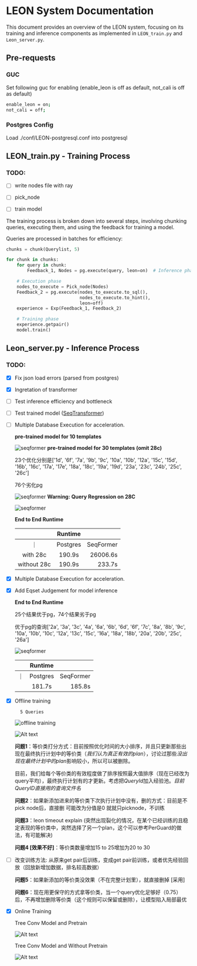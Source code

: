 # LEON System Documentation

This document provides an overview of the LEON system, focusing on its training and inference components as implemented in `LEON_train.py` and `Leon_server.py`.

## Pre-requests
### GUC
Set following guc for enabling (enable_leon is off as default, not_cali is off as default)
```bash
enable_leon = on;
not_cali = off;
```
### Postgres Config
Load ./conf/LEON-postgresql.conf into postgresql

## LEON_train.py - Training Process
### TODO:
- [ ] write nodes file with ray
- [ ] pick_node
- [ ] train model


The training process is broken down into several steps, involving chunking queries, executing them, and using the feedback for training a model.


Queries are processed in batches for efficiency:

```python
chunks = chunk(Querylist, 5)

for chunk in chunks:
    for query in chunk:
        Feedback_1, Nodes = pg.execute(query, leon=on)  # Inference phase

    # Execution phase
    nodes_to_execute = Pick_node(Nodes)
    Feedback_2 = pg.execute(nodes_to_execute.to_sql(),
                            nodes_to_execute.to_hint(), 
                            leon=off) 
    experience = Exp(Feedback_1, Feedback_2)

    # Training phase
    experience.getpair()
    model.train()
```

## Leon_server.py - Inference Process
### TODO:
- [x] Fix json load errors (parsed from postgres)
- [x] Ingretation of transformer
- [ ] Test inference efficiency and bottleneck
- [ ] Test trained model ([SeqTransformer](https://github.com/liang-zibo/DACE))
- [ ] Multiple Database Execution for acceleration.

    **pre-trained model for 10 templates**

    ![seqformer](./Figs/pre_train_model.jpg)
    **pre-trained model for 30 templates (omit 28c)**

    23个优化分别是['1d', '6f', '7a', '9b', '9c', '10a', '10b', '12a', '15c', '15d', '16b', '16c', '17a', '17e', '18a', '18c', '19a', '19d', '23a', '23c', '24b', '25c', '26c'] 
    
    76个劣化pg

    ![seqformer](./Figs/pre_train_model_all.jpg)
    **Warning: Query Regression on 28C**

    ![seqformer](./Figs/28c.jpg)

    **End to End Runtime**

    |        | Runtime       |          |
    | :------: | :------: | ------: |
    ｜          | Postgres | SeqFormer |
    | with 28c      | 190.9s   | 26006.6s  |
    | without 28c   | 190.9s   | 233.7s    |

- [x] Multiple Database Execution for acceleration.
- [x] Add Eqset Judgement for model inference

    **End to End Runtime**

    25个结果优于pg，74个结果劣于pg

    优于pg的查询['2a', '3a', '3c', '4a', '6a', '6b', '6d', '6f', '7c', '8a', '8b', '9c', '10a', '10b', '10c', '12a', '13c', '15c', '16a', '18a', '18b', '20a', '20b', '25c', '26a']


   ![seqformer](./Figs/eqset_pre_train_model_all.jpg)

    |        | Runtime       |        |
    | :------: | :------: | ------: |
    ｜          | Postgres | SeqFormer |
    |       | 181.7s   | 185.8s  |


- [x] Offline training 

        5 Queries

    ![offline training](Figs/image.png)

    ![Alt text](Figs/5queryresult.png)

    **问题1**：等价类打分方式：目前按照优化时间的大小排序，并且只更新那些出现在最终执行计划中的等价类（*我们认为真正有效的plan*），讨论过那些*没出现在最终计划中的plan*影响较小，所以可以被删除。
    
    目前，我们给每个等价类的有效程度做了排序按照最大值排序（现在已经改为query平均），最终执行计划有的才更新。考虑把*QueryId*加入经验池。*目前QueryID直接用的查询文件名*
    
    **问题2**：如果新添加进来的等价类下次执行计划中没有，删的方式：目前是不pick node后，直接删
    可能改为分值是0 就就只picknode，不训练

    **问题3**：leon timeout explain (突然出现裂化的情况，在某个已经训练的且稳定表现的等价类中，突然选择了另一个plan，这个可以参考PerGuard的做法，有可能解决)
    
    **问题4 [效果不好]**：等价类数量增加15 to 25增加为20 to 30 

- [ ] 改变训练方法: 从原来get pair后训练，变成get pair前训练，或者优先经验回放（回放新增加数据，排名较高数据）

    **问题5**：如果新添加的等价类没效果（不在完整计划里），就直接删掉 [采用]

    **问题6**：现在用更保守的方式拿等价类，当一个query优化足够好（0.75）后，不再增加删除等价类（这个规则可以保留或删除），让模型陷入局部最优


    
- [x] Online Training 

    Tree Conv Model and Pretrain
    
    ![Alt text](Figs/online.png)

    Tree Conv Model and Without Pretrain

    ![Alt text](Figs/online_nopretrain.jpg)
